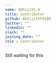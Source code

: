 ```yaml
---
name: Abhijith.H
title: Contributor
github: Abhijithh9188
twitter: ""
linkedin: ""
slack: ""
joining_date: ""
role : contributor
---
```


Still waiting for this

